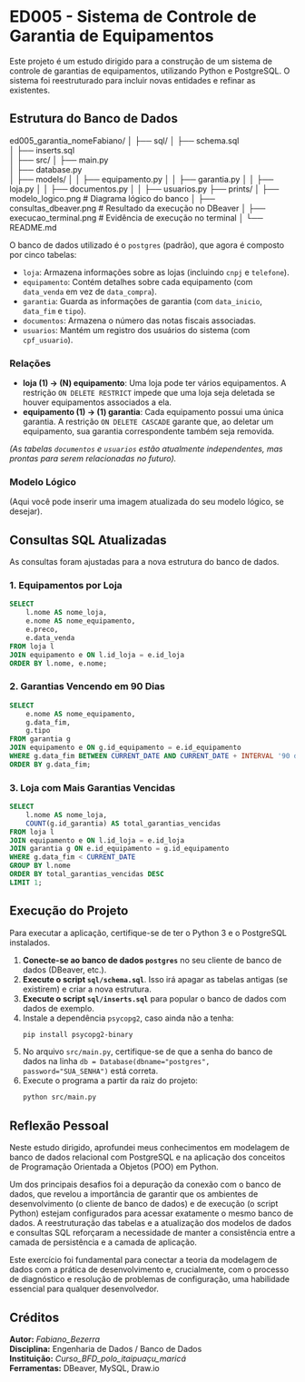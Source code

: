 # ED005 - Sistema de Controle de Garantia de Equipamentos

Este projeto é um estudo dirigido para a construção de um sistema de controle de garantias de equipamentos, utilizando Python e PostgreSQL. O sistema foi reestruturado para incluir novas entidades e refinar as existentes.

## Estrutura do Banco de Dados

ed005_garantia_nomeFabiano/
│
├── sql/
│   ├── schema.sql          
│   ├── inserts.sql         
│
├── src/
│   ├── main.py             
│   ├── database.py        
│   ├── models/
│   │   ├── equipamento.py
│   │   ├── garantia.py
│   │   ├── loja.py
│   │   ├── documentos.py
│   │   ├── usuarios.py
├── prints/
│   ├── modelo_logico.png           # Diagrama lógico do banco
│   ├── consultas_dbeaver.png       # Resultado da execução no DBeaver
│   ├── execucao_terminal.png       # Evidência de execução no terminal
│
└── README.md

O banco de dados utilizado é o `postgres` (padrão), que agora é composto por cinco tabelas:

-   `loja`: Armazena informações sobre as lojas (incluindo `cnpj` e `telefone`).
-   `equipamento`: Contém detalhes sobre cada equipamento (com `data_venda` em vez de `data_compra`).
-   `garantia`: Guarda as informações de garantia (com `data_inicio`, `data_fim` e `tipo`).
-   `documentos`: Armazena o número das notas fiscais associadas.
-   `usuarios`: Mantém um registro dos usuários do sistema (com `cpf_usuario`).

### Relações

-   **loja (1) -> (N) equipamento**: Uma loja pode ter vários equipamentos. A restrição `ON DELETE RESTRICT` impede que uma loja seja deletada se houver equipamentos associados a ela.
-   **equipamento (1) -> (1) garantia**: Cada equipamento possui uma única garantia. A restrição `ON DELETE CASCADE` garante que, ao deletar um equipamento, sua garantia correspondente também seja removida.

*(As tabelas `documentos` e `usuarios` estão atualmente independentes, mas prontas para serem relacionadas no futuro).*

### Modelo Lógico

(Aqui você pode inserir uma imagem atualizada do seu modelo lógico, se desejar).

## Consultas SQL Atualizadas

As consultas foram ajustadas para a nova estrutura do banco de dados.

### 1. Equipamentos por Loja

```sql
SELECT
    l.nome AS nome_loja,
    e.nome AS nome_equipamento,
    e.preco,
    e.data_venda
FROM loja l
JOIN equipamento e ON l.id_loja = e.id_loja
ORDER BY l.nome, e.nome;
```

### 2. Garantias Vencendo em 90 Dias

```sql
SELECT
    e.nome AS nome_equipamento,
    g.data_fim,
    g.tipo
FROM garantia g
JOIN equipamento e ON g.id_equipamento = e.id_equipamento
WHERE g.data_fim BETWEEN CURRENT_DATE AND CURRENT_DATE + INTERVAL '90 days'
ORDER BY g.data_fim;
```

### 3. Loja com Mais Garantias Vencidas

```sql
SELECT
    l.nome AS nome_loja,
    COUNT(g.id_garantia) AS total_garantias_vencidas
FROM loja l
JOIN equipamento e ON l.id_loja = e.id_loja
JOIN garantia g ON e.id_equipamento = g.id_equipamento
WHERE g.data_fim < CURRENT_DATE
GROUP BY l.nome
ORDER BY total_garantias_vencidas DESC
LIMIT 1;
```

## Execução do Projeto

Para executar a aplicação, certifique-se de ter o Python 3 e o PostgreSQL instalados.

1.  **Conecte-se ao banco de dados `postgres`** no seu cliente de banco de dados (DBeaver, etc.).
2.  **Execute o script `sql/schema.sql`**. Isso irá apagar as tabelas antigas (se existirem) e criar a nova estrutura.
3.  **Execute o script `sql/inserts.sql`** para popular o banco de dados com dados de exemplo.
4.  Instale a dependência `psycopg2`, caso ainda não a tenha:
    ```bash
    pip install psycopg2-binary
    ```
5.  No arquivo `src/main.py`, certifique-se de que a senha do banco de dados na linha `db = Database(dbname="postgres", password="SUA_SENHA")` está correta.
6.  Execute o programa a partir da raiz do projeto:
    ```bash
    python src/main.py
    ```

## Reflexão Pessoal

Neste estudo dirigido, aprofundei meus conhecimentos em modelagem de banco de dados relacional com PostgreSQL e na aplicação dos conceitos de Programação Orientada a Objetos (POO) em Python.

Um dos principais desafios foi a depuração da conexão com o banco de dados, que revelou a importância de garantir que os ambientes de desenvolvimento (o cliente de banco de dados) e de execução (o script Python) estejam configurados para acessar exatamente o mesmo banco de dados. A reestruturação das tabelas e a atualização dos modelos de dados e consultas SQL reforçaram a necessidade de manter a consistência entre a camada de persistência e a camada de aplicação.

Este exercício foi fundamental para conectar a teoria da modelagem de dados com a prática de desenvolvimento e, crucialmente, com o processo de diagnóstico e resolução de problemas de configuração, uma habilidade essencial para qualquer desenvolvedor.

## Créditos

**Autor:** *Fabiano_Bezerra*  
**Disciplina:** Engenharia de Dados / Banco de Dados  
**Instituição:** *Curso_BFD_polo_itaipuaçu_maricá*  
**Ferramentas:** DBeaver, MySQL, Draw.io
